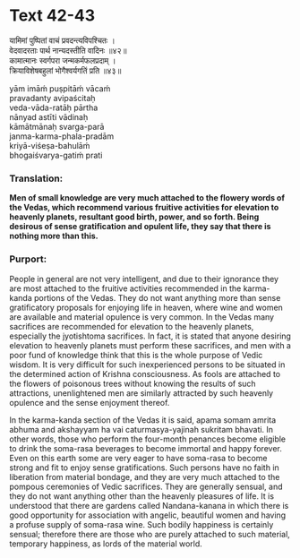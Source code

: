 # Text 42-43

यामिमां पुष्पितां वाचं प्रवदन्त्यविपश्चितः ।  
वेदवादरताः पार्थ नान्यदस्तीति वादिनः ॥४२॥  
कामात्मानः स्वर्गपरा जन्मकर्मफलप्रदाम् ।  
क्रियाविशेषबहुलां भोगैश्वर्यगतिं प्रति ॥४३॥

yām imāḿ puṣpitāḿ vācaḿ  
pravadanty avipaścitaḥ  
veda-vāda-ratāḥ pārtha  
nānyad astīti vādinaḥ  
kāmātmānaḥ svarga-parā  
janma-karma-phala-pradām  
kriyā-viśeṣa-bahulāḿ  
bhogaiśvarya-gatiḿ prati



### Translation:

**Men of small knowledge are very much attached to the flowery words of the Vedas, which recommend various fruitive activities for elevation to heavenly planets, resultant good birth, power, and so forth. Being desirous of sense gratification and opulent life, they say that there is nothing more than this.**

### Purport:

People in general are not very intelligent, and due to their ignorance they are most attached to the fruitive activities recommended in the karma-kanda portions of the Vedas. They do not want anything more than sense gratificatory proposals for enjoying life in heaven, where wine and women are available and material opulence is very common. In the Vedas many sacrifices are recommended for elevation to the heavenly planets, especially the jyotishtoma sacrifices. In fact, it is stated that anyone desiring elevation to heavenly planets must perform these sacrifices, and men with a poor fund of knowledge think that this is the whole purpose of Vedic wisdom. It is very difficult for such inexperienced persons to be situated in the determined action of Krishna consciousness. As fools are attached to the flowers of poisonous trees without knowing the results of such attractions, unenlightened men are similarly attracted by such heavenly opulence and the sense enjoyment thereof.

In the karma-kanda section of the Vedas it is said, apama somam amrita abhuma and akshayyam ha vai caturmasya-yajinah sukritam bhavati. In other words, those who perform the four-month penances become eligible to drink the soma-rasa beverages to become immortal and happy forever. Even on this earth some are very eager to have soma-rasa to become strong and fit to enjoy sense gratifications. Such persons have no faith in liberation from material bondage, and they are very much attached to the pompous ceremonies of Vedic sacrifices. They are generally sensual, and they do not want anything other than the heavenly pleasures of life. It is understood that there are gardens called Nandana-kanana in which there is good opportunity for association with angelic, beautiful women and having a profuse supply of soma-rasa wine. Such bodily happiness is certainly sensual; therefore there are those who are purely attached to such material, temporary happiness, as lords of the material world.